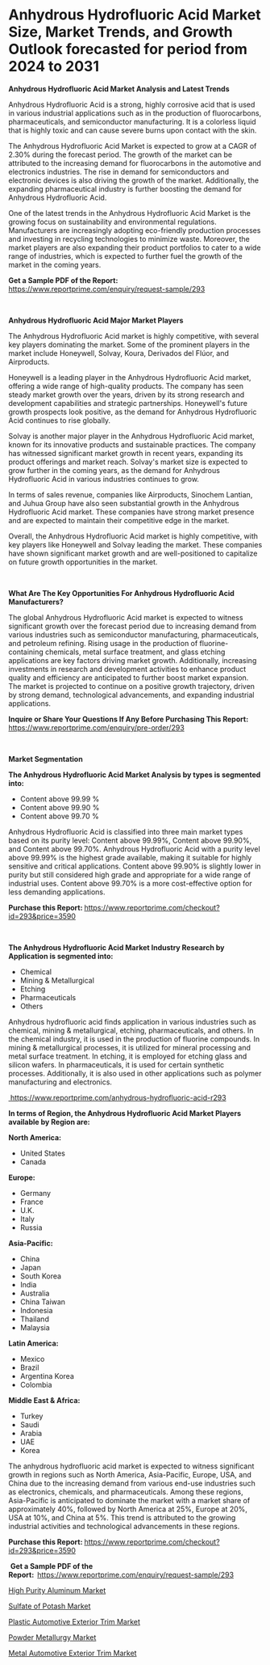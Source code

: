 <p><h1>Anhydrous Hydrofluoric Acid Market Size, Market Trends, and Growth Outlook forecasted for period from 2024 to 2031</h1></p><p><strong>Anhydrous Hydrofluoric Acid Market Analysis and Latest Trends</strong></p>
<p><p>Anhydrous Hydrofluoric Acid is a strong, highly corrosive acid that is used in various industrial applications such as in the production of fluorocarbons, pharmaceuticals, and semiconductor manufacturing. It is a colorless liquid that is highly toxic and can cause severe burns upon contact with the skin.</p><p>The Anhydrous Hydrofluoric Acid Market is expected to grow at a CAGR of 2.30% during the forecast period. The growth of the market can be attributed to the increasing demand for fluorocarbons in the automotive and electronics industries. The rise in demand for semiconductors and electronic devices is also driving the growth of the market. Additionally, the expanding pharmaceutical industry is further boosting the demand for Anhydrous Hydrofluoric Acid.</p><p>One of the latest trends in the Anhydrous Hydrofluoric Acid Market is the growing focus on sustainability and environmental regulations. Manufacturers are increasingly adopting eco-friendly production processes and investing in recycling technologies to minimize waste. Moreover, the market players are also expanding their product portfolios to cater to a wide range of industries, which is expected to further fuel the growth of the market in the coming years.</p></p>
<p><strong>Get a Sample PDF of the Report:&nbsp;</strong> <a href="https://www.reportprime.com/enquiry/request-sample/293">https://www.reportprime.com/enquiry/request-sample/293</a></p>
<p>&nbsp;</p>
<p><strong>Anhydrous Hydrofluoric Acid Major Market Players</strong></p>
<p><p>The Anhydrous Hydrofluoric Acid market is highly competitive, with several key players dominating the market. Some of the prominent players in the market include Honeywell, Solvay, Koura, Derivados del Flúor, and Airproducts.</p><p>Honeywell is a leading player in the Anhydrous Hydrofluoric Acid market, offering a wide range of high-quality products. The company has seen steady market growth over the years, driven by its strong research and development capabilities and strategic partnerships. Honeywell's future growth prospects look positive, as the demand for Anhydrous Hydrofluoric Acid continues to rise globally.</p><p>Solvay is another major player in the Anhydrous Hydrofluoric Acid market, known for its innovative products and sustainable practices. The company has witnessed significant market growth in recent years, expanding its product offerings and market reach. Solvay's market size is expected to grow further in the coming years, as the demand for Anhydrous Hydrofluoric Acid in various industries continues to grow.</p><p>In terms of sales revenue, companies like Airproducts, Sinochem Lantian, and Juhua Group have also seen substantial growth in the Anhydrous Hydrofluoric Acid market. These companies have strong market presence and are expected to maintain their competitive edge in the market.</p><p>Overall, the Anhydrous Hydrofluoric Acid market is highly competitive, with key players like Honeywell and Solvay leading the market. These companies have shown significant market growth and are well-positioned to capitalize on future growth opportunities in the market.</p></p>
<p>&nbsp;</p>
<p><strong>What Are The Key Opportunities For Anhydrous Hydrofluoric Acid Manufacturers?</strong></p>
<p><p>The global Anhydrous Hydrofluoric Acid market is expected to witness significant growth over the forecast period due to increasing demand from various industries such as semiconductor manufacturing, pharmaceuticals, and petroleum refining. Rising usage in the production of fluorine-containing chemicals, metal surface treatment, and glass etching applications are key factors driving market growth. Additionally, increasing investments in research and development activities to enhance product quality and efficiency are anticipated to further boost market expansion. The market is projected to continue on a positive growth trajectory, driven by strong demand, technological advancements, and expanding industrial applications.</p></p>
<p><strong>Inquire or Share Your Questions If Any Before Purchasing This Report:</strong> <a href="https://www.reportprime.com/enquiry/pre-order/293">https://www.reportprime.com/enquiry/pre-order/293</a></p>
<p>&nbsp;</p>
<p><strong>Market Segmentation</strong></p>
<p><strong>The Anhydrous Hydrofluoric Acid Market Analysis by types is segmented into:</strong></p>
<p><ul><li>Content above 99.99 %</li><li>Content above 99.90 %</li><li>Content above 99.70 %</li></ul></p>
<p><p>Anhydrous Hydrofluoric Acid is classified into three main market types based on its purity level: Content above 99.99%, Content above 99.90%, and Content above 99.70%. Anhydrous Hydrofluoric Acid with a purity level above 99.99% is the highest grade available, making it suitable for highly sensitive and critical applications. Content above 99.90% is slightly lower in purity but still considered high grade and appropriate for a wide range of industrial uses. Content above 99.70% is a more cost-effective option for less demanding applications.</p></p>
<p><strong>Purchase this Report:&nbsp;</strong><a href="https://www.reportprime.com/checkout?id=293&price=3590">https://www.reportprime.com/checkout?id=293&price=3590</a></p>
<p>&nbsp;</p>
<p><strong>The Anhydrous Hydrofluoric Acid Market Industry Research by Application is segmented into:</strong></p>
<p><ul><li>Chemical</li><li>Mining & Metallurgical</li><li>Etching</li><li>Pharmaceuticals</li><li>Others</li></ul></p>
<p><p>Anhydrous hydrofluoric acid finds application in various industries such as chemical, mining & metallurgical, etching, pharmaceuticals, and others. In the chemical industry, it is used in the production of fluorine compounds. In mining & metallurgical processes, it is utilized for mineral processing and metal surface treatment. In etching, it is employed for etching glass and silicon wafers. In pharmaceuticals, it is used for certain synthetic processes. Additionally, it is also used in other applications such as polymer manufacturing and electronics.</p></p>
<p><a href="https://www.reportprime.com/anhydrous-hydrofluoric-acid-r293">&nbsp;https://www.reportprime.com/anhydrous-hydrofluoric-acid-r293</a></p>
<p><strong>In terms of Region, the Anhydrous Hydrofluoric Acid Market Players available by Region are:</strong></p>
<p>
    <p> <strong> North America: </strong>
        <ul>
            <li>United States</li>
            <li>Canada</li>
        </ul>
        </p> 
    <p> <strong> Europe: </strong>
        <ul>
            <li>Germany</li>
            <li>France</li>
            <li>U.K.</li>
            <li>Italy</li>
            <li>Russia</li>
        </ul>
        </p> 
    <p> <strong> Asia-Pacific: </strong>
        <ul>
            <li>China</li>
            <li>Japan</li>
            <li>South Korea</li>
            <li>India</li>
            <li>Australia</li>
            <li>China Taiwan</li>
            <li>Indonesia</li>
            <li>Thailand</li>
            <li>Malaysia</li>
        </ul>
        </p> 
    <p> <strong> Latin America: </strong>
        <ul>
            <li>Mexico</li>
            <li>Brazil</li>
            <li>Argentina Korea</li>
            <li>Colombia</li>
        </ul>
        </p> 
    <p> <strong> Middle East & Africa: </strong>
        <ul>
            <li>Turkey</li>
            <li>Saudi</li>
            <li>Arabia</li>
            <li>UAE</li>
            <li>Korea</li>
        </ul>
    </p>
    </p>
<p><p>The anhydrous hydrofluoric acid market is expected to witness significant growth in regions such as North America, Asia-Pacific, Europe, USA, and China due to the increasing demand from various end-use industries such as electronics, chemicals, and pharmaceuticals. Among these regions, Asia-Pacific is anticipated to dominate the market with a market share of approximately 40%, followed by North America at 25%, Europe at 20%, USA at 10%, and China at 5%. This trend is attributed to the growing industrial activities and technological advancements in these regions.</p></p>
<p><strong>Purchase this Report: </strong><a href="https://www.reportprime.com/checkout?id=293&price=3590">https://www.reportprime.com/checkout?id=293&price=3590</a></p>
<p>&nbsp;<strong>Get a Sample PDF of the Report:&nbsp;&nbsp;</strong><a href="https://www.reportprime.com/enquiry/request-sample/293">https://www.reportprime.com/enquiry/request-sample/293</a></p>
<p><strong></strong></p>
<p><p><a href="https://github.com/RickHolmes3/Market-Research-Report-List-6/blob/main/high-purity-aluminum-market.md">High Purity Aluminum Market</a></p><p><a href="https://github.com/Krish2023na/Market-Research-Report-List-6/blob/main/sulfate-of-potash-market.md">Sulfate of Potash Market</a></p><p><a href="https://issuu.com/reportprime-2/docs/plastic-automotive-exterior-trim-ma_a7238200f4aa3a">Plastic Automotive Exterior Trim Market</a></p><p><a href="https://github.com/bmorecock/Market-Research-Report-List-5/blob/main/powder-metallurgy-market.md">Powder Metallurgy Market</a></p><p><a href="https://issuu.com/reportprime-2/docs/metal-automotive-exterior-trim-mark_30e41f8b7c8e7c">Metal Automotive Exterior Trim Market</a></p></p>